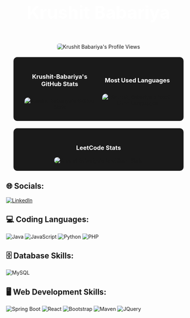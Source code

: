 <!-- Profile Section Heading with GIF background -->
<div style="background: url('https://media.giphy.com/media/9bTjZrytydVRK/giphy.gif') center/cover no-repeat; padding: 10px 0; text-align: center; border-radius: 10px;">
  <h1 style="color: white; font-size: 48px; font-weight: bold;">Krushit Babariya</h1>
</div>

<!-- Profile View Counter -->
<p align="center">
  <img src="https://komarev.com/ghpvc/?username=Krushit-Babariya&label=Profile%20views&color=0e75b6&style=flat-square" alt="Krushit Babariya's Profile Views" style="border-radius: 5px;" />
</p>

<!-- Container for Stats -->
<div style="display: flex; justify-content: space-around; align-items: center; background-color: #1a1a1a; padding: 20px; border-radius: 10px; margin: 20px;">

  <!-- GitHub Stats Section -->
  <div style="flex: 1; text-align: center; margin: 0 10px;">
    <h3 style="color: #ffffff;">Krushit-Babariya's GitHub Stats</h3>
    <img src="https://github-readme-stats.vercel.app/api?username=Krushit-Babariya&show_icons=true&theme=tokyonight&count_private=true" alt="Krushit_Babariya's GitHub Stats" style="border-radius: 10px; max-width: 100%; margin: 10px 0;" />
  </div>

  <!-- Most Used Languages Section -->
  <div style="flex: 1; text-align: center; margin: 0 10px;">
    <h3 style="color: #ffffff;">Most Used Languages</h3>
    <img src="https://github-readme-stats.vercel.app/api/top-langs/?username=Krushit-Babariya&langs_count=5&theme=tokyonight&layout=compact" alt="Krushit_Babariya's Most Used Languages" style="border-radius: 10px; max-width: 100%; margin: 10px 0;" />
  </div>
</div>

<!-- LeetCode Stats Section -->
<div style="text-align: center; background-color: #1a1a1a; padding: 20px; border-radius: 10px; margin: 20px;">
  <h3 style="color: #ffffff;">LeetCode Stats</h3>
  <img src="https://leetcode.card.workers.dev/Krushit_40_?theme=dark&amp;font=baloo&amp;extension=null&amp;border=2&amp;border_radius=10" alt="Krushit Babariya's LeetCode Stats" style="border-radius: 10px; max-width: 100%;" />
</div>


<!-- Social Links -->
<h2>🌐 Socials:</h2>
<p>
  <a href="https://www.linkedin.com/in/krushit-babariya-8a81b62b0?utm_source=share&utm_campaign=share_via&utm_content=profile&utm_medium=android_app">
    <img src="https://skillicons.dev/icons?i=linkedin" alt="LinkedIn" />
  </a>
</p>

<!-- Coding Languages -->
<h2>💻 Coding Languages:</h2>
<p>
  <img src="https://skillicons.dev/icons?i=java" alt="Java" />
  <img src="https://skillicons.dev/icons?i=javascript" alt="JavaScript" />
  <img src="https://skillicons.dev/icons?i=python" alt="Python" />
  <img src="https://skillicons.dev/icons?i=php" alt="PHP" />
</p>

<!-- Database Skills -->
<h2 align="">🗄️ Database Skills:</h2>
<p align="">
  <img src="https://skillicons.dev/icons?i=mysql" alt="MySQL" />
</p>

<!-- Web Development Skills -->
<h2 align="">🖥️ Web Development Skills:</h2>
<p align="">
  <img src="https://skillicons.dev/icons?i=spring" alt="Spring Boot" />
  <img src="https://skillicons.dev/icons?i=react" alt="React" />
  <img src="https://skillicons.dev/icons?i=bootstrap" alt="Bootstrap" />
  <img src="https://skillicons.dev/icons?i=maven" alt="Maven" />
  <img src="https://skillicons.dev/icons?i=jquery" alt="JQuery" />
</p>
